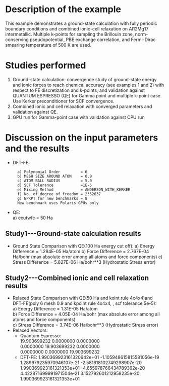 Description of the example
==========================
This example demonstrates a ground-state calculation with fully periodic boundary conditions and combined ionic-cell relaxation on Al12Mg17 intermetallic. Multiple k-points for sampling the Brillouin zone, norm-conserving pseudopotential, PBE exchange correlation, and Fermi-Dirac smearing temperature of 500 K are used.

Studies performed
=======================
 1) Ground-state calculation: convergence study of ground-state energy and ionic forces to reach chemical accuracy (see examples 1 and 2) with respect to FE discretization and k-points, and validation against QUANTUM ESPRESSO (QE) for Gamma point and multiple k-point case. Use Kerker preconditioner for SCF convergence.
 2) Combined ionic and cell relaxation with converged parameters and validation against QE.
 3) GPU run for Gamma-point case with validation against CPU run


Discussion on the input parameters and the results
==================================================
* DFT-FE:

        a) Polynomial Order         = 6
        b) MESH SIZE AROUND ATOM    = 0.9
        c) ATOM BALL RADIUS         = 5.0
        d) SCF Tolerance            =1E-5
        e) Mixing Method            = ANDERSON_WITH_KERKER
        f) No. of degree of freedom = 2352637
        g) NPKPT for new benchmarks = 8
        New benchmark uses Polaris GPUs only
* QE:  
        a) ecutwfc                  = 50 Ha                                    
        


Study1---Ground-state calculation results
--------------------------------
* Ground State Comparison with QE(100 Ha energy cut off):
    a) Energy Difference = 1.284E-05 Ha/atom
    b) Force Difference = 2.767E-04 Ha/bohr (max absolute error among all atoms and force components)
    c) Stress Difference = 5.827E-06 Ha/bohr**3 (Hydrostatic Stress error)

Study2---Combined ionic and cell relaxation results
------------------------
* Relaxed State Comparison with QE(50 Ha and koint rule 4x4x4)and DFT-FE(poly 6 mesh 0.9 and kpoint rule 4x4x4, , scf tolerance 5e-5):  
    a) Energy Difference = 1.31E-05 Ha/atom  
    b) Force Difference = 4.05E-04 Ha/bohr (max absolute error among all atoms and force components)  
    c) Stress Difference = 3.74E-06 Ha/bohr**3 (Hydrostatic Stress error)  
* Relaxed Vectors:
    *  Quantum Espresso:  
                         19.903699232	 0.0000000	0.0000000   
                         0.0000000	 19.903699232	0.0000000   
                         0.0000000	 0.0000000	19.903699232
    *  DFT-FE:
			 1.990369923161320642e+01 -1.105948615815581056e-19  1.289979235970946107e-21
			-2.581618102749298907e-20  1.990369923161321353e+01 -4.655978766434789362e-20
			 4.422871699991971504e-21  3.152792601212958235e-20  1.990369923161321353e+01

